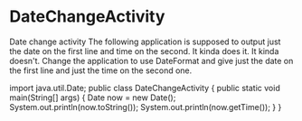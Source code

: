 # DateChangeActivity

Date change activity
The following application is supposed to output just the date on the first line and time on the second.
It kinda does it. It kinda doesn't. Change the application to use DateFormat and give just the date
on the first line and just the time on the second one.

import java.util.Date;
public class DateChangeActivity {
  public static void main(String[] args) {
    Date now = new Date();
    System.out.println(now.toString());
    System.out.println(now.getTime());
  }
}
